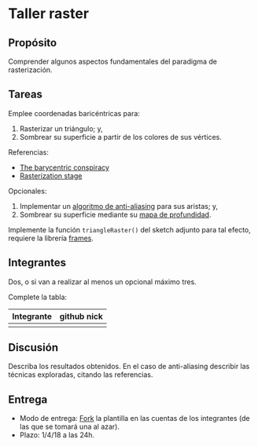 # Taller raster

## Propósito

Comprender algunos aspectos fundamentales del paradigma de rasterización.

## Tareas

Emplee coordenadas baricéntricas para:

1. Rasterizar un triángulo; y,
2. Sombrear su superficie a partir de los colores de sus vértices.

Referencias:

* [The barycentric conspiracy](https://fgiesen.wordpress.com/2013/02/06/the-barycentric-conspirac/)
* [Rasterization stage](https://www.scratchapixel.com/lessons/3d-basic-rendering/rasterization-practical-implementation/rasterization-stage)

Opcionales:

1. Implementar un [algoritmo de anti-aliasing](https://www.scratchapixel.com/lessons/3d-basic-rendering/rasterization-practical-implementation/rasterization-practical-implementation) para sus aristas; y,
2. Sombrear su superficie mediante su [mapa de profundidad](https://en.wikipedia.org/wiki/Depth_map).

Implemente la función ```triangleRaster()``` del sketch adjunto para tal efecto, requiere la librería [frames](https://github.com/VisualComputing/framesjs/releases).

## Integrantes

Dos, o si van a realizar al menos un opcional máximo tres.

Complete la tabla:

| Integrante | github nick |
|------------|-------------|
|            |             |

## Discusión

Describa los resultados obtenidos. En el caso de anti-aliasing describir las técnicas exploradas, citando las referencias.

## Entrega

* Modo de entrega: [Fork](https://help.github.com/articles/fork-a-repo/) la plantilla en las cuentas de los integrantes (de las que se tomará una al azar).
* Plazo: 1/4/18 a las 24h.

